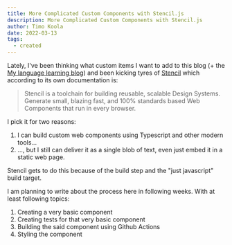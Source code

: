 ```yaml
---
title: More Complicated Custom Components with Stencil.js
description: More Complicated Custom Components with Stencil.js
author: Timo Koola
date: 2022-03-13
tags:
  - created
---
```


Lately, I've been thinking what custom items I want to add to this blog (+ the [My language learning blog](https://kolmesanaa.link)) and been kicking tyres of [Stencil](https://stenciljs.com/) which according to its own documentation is:

> Stencil is a toolchain for building reusable, scalable Design Systems. Generate small, blazing fast, and 100% standards based Web Components that run in every browser.

I pick it for two reasons:

1. I can build custom web components using Typescript and other modern tools...
2. ..., but I still can deliver it as a single blob of text, even just embed it in a static web page.

Stencil gets to do this because of the build step and the "just javascript" build target.

I am planning to write about the process here in following weeks. With at least following topics:

1. Creating a very basic component
2. Creating tests for that very basic component
3. Building the said component using Github Actions
4. Styling the component



